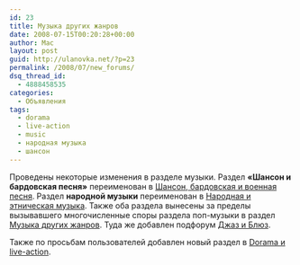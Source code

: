 ```yaml
---
id: 23
title: Музыка других жанров
date: 2008-07-15T00:20:28+00:00
author: Mac
layout: post
guid: http://ulanovka.net/?p=23
permalink: /2008/07/new_forums/
dsq_thread_id:
  - 4888458535
categories:
  - Объявления
tags:
  - dorama
  - live-action
  - music
  - народная музыка
  - шансон
---
```

Проведены некоторые изменения в разделе музыки. Раздел **&#171;Шансон и бардовская песня&#187;** переименован в [Шансон, бардовская и военная песня](http://ulanovka.ru/forum/viewforum.php?f=128). Раздел **народной музыки** переименован в [Народная и этническая музыка](http://ulanovka.ru/forum/viewforum.php?f=129). Также оба раздела вынесены за пределы вызывавшего многочисленные споры раздела поп-музыки в раздел [Музыка других жанров](http://ulanovka.ru/forum/viewforum.php?f=165). Туда же добавлен подфорум [Джаз и Блюз](http://ulanovka.ru/forum/viewforum.php?f=170).

Также по просьбам пользователей добавлен новый раздел в [Dorama и live-action](http://ulanovka.ru/forum/viewforum.php?f=168).
